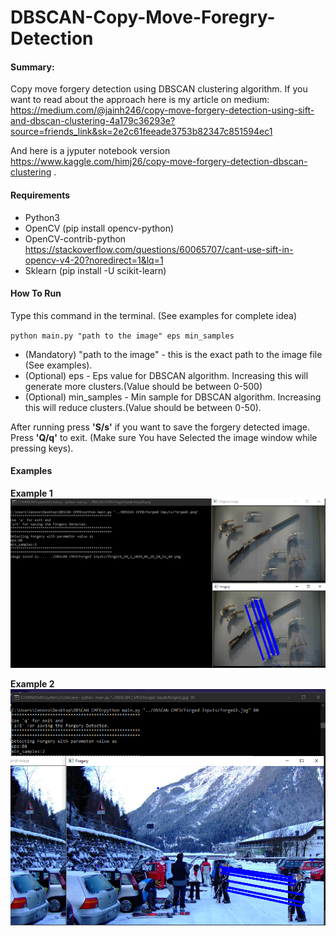 # DBSCAN-Copy-Move-Foregry-Detection
#### Summary:
Copy move forgery detection using DBSCAN clustering algorithm.
If you want to read about the approach here is my article on medium: https://medium.com/@jainh246/copy-move-forgery-detection-using-sift-and-dbscan-clustering-4a179c36293e?source=friends_link&sk=2e2c61feeade3753b82347c851594ec1

And here is a jyputer notebook version https://www.kaggle.com/himj26/copy-move-forgery-detection-dbscan-clustering .

#### Requirements
* Python3
* OpenCV (pip install opencv-python)
* OpenCV-contrib-python  https://stackoverflow.com/questions/60065707/cant-use-sift-in-opencv-v4-20?noredirect=1&lq=1
* Sklearn (pip install -U scikit-learn)

#### How To Run 
Type this command in the terminal. (See examples for complete idea)

`python main.py "path to the image" eps min_samples`
* (Mandatory) "path to the image" - this is the exact path to the image file (See examples).
* (Optional) eps - Eps value for DBSCAN algorithm. Increasing this will generate more clusters.(Value should be between 0-500)
* (Optional) min_samples - Min sample for DBSCAN algorithm. Increasing this will reduce clusters.(Value should be between 0-50).

After running press  **'S/s'** if you want to save the forgery detected image.
Press **'Q/q'** to exit.
(Make sure You have Selected the image window while pressing keys).
#### Examples
**Example 1**
![Example 1](https://github.com/Himj266/DBSCAN-Copy-Move-Foregry-Detection/blob/master/Example%201.png)

**Example 2**
![Example 2](https://github.com/Himj266/DBSCAN-Copy-Move-Foregry-Detection/blob/master/Example2.png)
